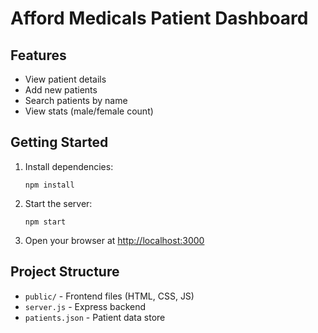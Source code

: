 
# Afford Medicals Patient Dashboard

## Features
- View patient details
- Add new patients
- Search patients by name
- View stats (male/female count)

## Getting Started

1. Install dependencies:
   ```
   npm install
   ```
2. Start the server:
   ```
   npm start
   ```
3. Open your browser at [http://localhost:3000](http://localhost:3000)

## Project Structure
- `public/` - Frontend files (HTML, CSS, JS)
- `server.js` - Express backend
- `patients.json` - Patient data store 
